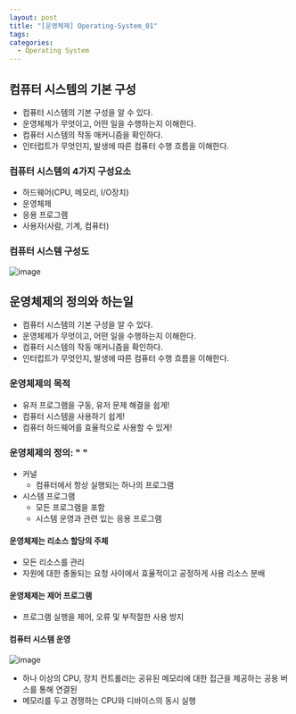 ```yaml
---
layout: post
title: "[운영체제] Operating-System_01"
tags: 
categories:
  - Operating System
---
```


## 컴퓨터 시스템의 기본 구성
- 컴퓨터 시스템의 기본 구성을 알 수 있다.
- 운영체제가 무엇이고, 어떤 일을 수행하는지 이해한다.
- 컴퓨터 시스템의 작동 매커니즘을 확인하다.
- 인터럽트가 무엇인지, 발생에 따른 컴퓨터 수행 흐름을 이해한다.

### 컴퓨터 시스템의 4가지 구성요소
- 하드웨어(CPU, 메모리, I/O장치)
- 운영체제
- 응용 프로그램
- 사용자(사람, 기계, 컴퓨터)

### 컴퓨터 시스템 구성도

![image](https://user-images.githubusercontent.com/51642448/157463485-d4d01126-715d-4b3d-b69c-e52682d77537.png)

## 운영체제의 정의와 하는일
- 컴퓨터 시스템의 기본 구성을 알 수 있다.
- 운영체제가 무엇이고, 어떤 일을 수행하는지 이해한다.
- 컴퓨터 시스템의 작동 매커니즘을 확인하다.
- 인터럽트가 무엇인지, 발생에 따른 컴퓨터 수행 흐름을 이해한다.

### 운영체제의 목적
- 유저 프로그램을 구동, 유저 문제 해결을 쉽게!
- 컴퓨터 시스템을 사용하기 쉽게!
- 컴퓨터 하드웨어를 효율적으로 사용할 수 있게!

### 운영체제의 정의: "      "
- 커널
  - 컴퓨터에서 항상 실행되는 하나의 프로그램
- 시스템 프로그램
  - 모든 프로그램을 포함
  - 시스템 운영과 관련 있는 응용 프로그램

#### 운영체제는 리소스 할당의 주체
- 모든 리소스를 관리
- 자원에 대한 충돌되는 요청 사이에서 효율적이고 공정하게 사용 리소스 분배

#### 운영체제는 제어 프로그램
- 프로그램 실행을 제어, 오류 및 부적절한 사용 방지

#### 컴퓨터 시스템 운영
![image](https://user-images.githubusercontent.com/51642448/157465414-1183835a-fda4-45cd-a101-d929e5ba15b3.png)

- 하나 이상의 CPU, 장치 컨트롤러는 공유된 메모리에 대한 접근을 제공하는 공용 버스를 통해 연결된
- 메모리를 두고 경쟁하는 CPU와 디바이스의 동시 실행